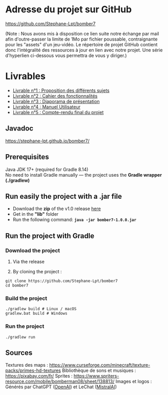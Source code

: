 # Adresse du projet sur GitHub

https://github.com/Stephane-Lpt/bomber7

(Note : Nous avons mis à disposition ce lien suite notre échange par mail afin d'outre-passer la limite de 1Mo par fichier poussable, contraignante pour les "assets" d'un jeu-vidéo.
Le répertoire de projet GitHub contient donc l'intégralité des ressources à jour en lien avec notre projet. Une série d'hyperlien ci-dessous vous permettra de vous y diriger.)

# Livrables
 - [Livrable n°1 : Proposition des différents sujets](https://github.com/Stephane-Lpt/bomber7/blob/main/livrables/sujets.pdf)
 - [Livrable n°2  : Cahier des fonctionnalités](https://github.com/Stephane-Lpt/bomber7/blob/main/livrables/fonctionnalites.pdf)
 - [Livrable n°3 : Diaporama de présentation](https://github.com/Stephane-Lpt/bomber7/blob/main/livrables/presentation.pdf)
 - [Livrable n°4 : Manuel Utilisateur](https://github.com/Stephane-Lpt/bomber7/blob/main/livrables/utilisateur.pdf)
 - [Livrable n°5 : Compte-rendu final du projet](https://github.com/Stephane-Lpt/bomber7/blob/main/livrables/rapport.pdf)

## Javadoc

https://stephane-lpt.github.io/bomber7/

## Prerequisites

Java JDK 17+ (required for Gradle 8.14)  
No need to install Gradle manually — the project uses the **Gradle wrapper (./gradlew)**

## Run easily the project with a .jar file
- Download the **zip** of the v1.0 release [here](https://github.com/Stephane-Lpt/bomber7/releases/tag/v1.0)
- Get in the **"lib"** folder
- Run the following command: **`java -jar bomber7-1.0.0.jar`**

## Run the project with Gradle

### Download the project

1. Via the release

2. By cloning the project :
```
git clone https://github.com/Stephane-Lpt/bomber7
cd bomber7
```

### Build the project

```
./gradlew build # Linux / macOS
gradlew.bat build # Windows
```

### Run the project
```
./gradlew run
```

## Sources

Textures des maps : https://www.curseforge.com/minecraft/texture-packs/primes-hd-textures
Bibliothèque de sons et musiques : https://pixabay.com/fr/
Sprites : https://www.spriters-resource.com/mobile/bomberman08/sheet/138813/ 
Images et logos : Générés par ChatGPT ([OpenAI](https://chatgpt.com/)) et LeChat ([MistralAI](https://chat.mistral.ai/chat))



